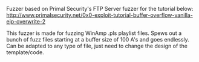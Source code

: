 Fuzzer based on Primal Security's FTP Server fuzzer for the tutorial below:
http://www.primalsecurity.net/0x0-exploit-tutorial-buffer-overflow-vanilla-eip-overwrite-2

This fuzzer is made for fuzzing WinAmp .pls playlist files.
Spews out a bunch of fuzz files starting at a buffer size of 100 A's and goes endlessly.
Can be adapted to any type of file, just need to change the design of the template/code. 